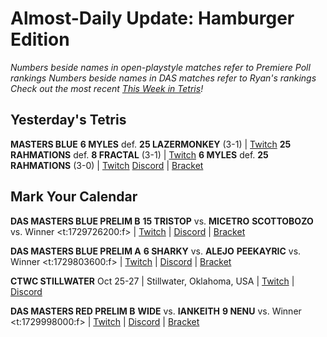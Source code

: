 # Almost-Daily Update: Hamburger Edition
*Numbers beside names in open-playstyle matches refer to Premiere Poll rankings*
*Numbers beside names in DAS matches refer to Ryan's rankings*
*Check out the most recent [This Week in Tetris](https://www.thisweekintetris.com/2024/10/this-week-in-tetris-september-17.html)!*
## Yesterday's Tetris
**MASTERS BLUE**
**6 MYLES** def. **25 LAZERMONKEY** (3-1) | [Twitch](https://www.twitch.tv/videos/2281963728?t=00h17m23s)
**25 RAHMATIONS** def. **8 FRACTAL** (3-1) | [Twitch](https://www.twitch.tv/videos/2281963728?t=01h15m29s)
**6 MYLES** def. **25 RAHMATIONS** (3-0) | [Twitch](https://www.twitch.tv/videos/2281963728?t=02h04m08s)
[Discord](https://go.ctm.gg/discord) | [Bracket](https://go.ctm.gg/event/ctm-october-2024/masters-event/)

## Mark Your Calendar
**DAS MASTERS BLUE PRELIM B**
**15 TRISTOP** vs. **MICETRO**
**SCOTTOBOZO** vs. Winner
<t:1729726200:f> | [Twitch](https://www.twitch.tv/monthlytetris) | [Discord](https://go.ctm.gg/discord) | [Bracket](https://go.ctm.gg/event/ctm-das-masters-october-2024/das-masters/)

**DAS MASTERS BLUE PRELIM A**
**6 SHARKY** vs. **ALEJO**
**PEEKAYRIC** vs. Winner
<t:1729803600:f> | [Twitch](https://www.twitch.tv/monthlytetris) | [Discord](https://go.ctm.gg/discord) | [Bracket](https://go.ctm.gg/event/ctm-das-masters-october-2024/das-masters/)

**CTWC STILLWATER**
Oct 25-27 | Stillwater, Oklahoma, USA | [Twitch](https://www.twitch.tv/classictetris) | [Discord](https://discord.gg/mBVReaxE9m)

**DAS MASTERS RED PRELIM B**
**WIDE** vs. **IANKEITH**
**9 NENU** vs. Winner
<t:1729998000:f> | [Twitch](https://www.twitch.tv/monthlytetris) | [Discord](https://go.ctm.gg/discord) | [Bracket](https://go.ctm.gg/event/ctm-das-masters-october-2024/das-masters/)